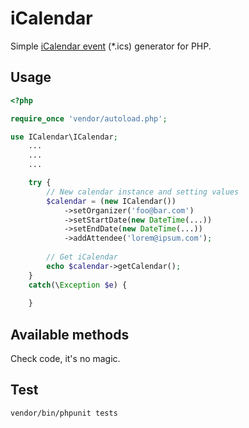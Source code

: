 # iCalendar
Simple [iCalendar event](https://tools.ietf.org/html/rfc5545) (*.ics) generator for PHP.

## Usage
```php
<?php

require_once 'vendor/autoload.php';

use ICalendar\ICalendar;
    ...
    ...
    ...

    try {
        // New calendar instance and setting values
        $calendar = (new ICalendar())
            ->setOrganizer('foo@bar.com')
            ->setStartDate(new DateTime(...))
            ->setEndDate(new DateTime(...))
            ->addAttendee('lorem@ipsum.com');
            
        // Get iCalendar 
        echo $calendar->getCalendar(); 
    }
    catch(\Exception $e) {
    
    }
```

## Available methods
Check code, it's no magic.

## Test
```
vendor/bin/phpunit tests
```